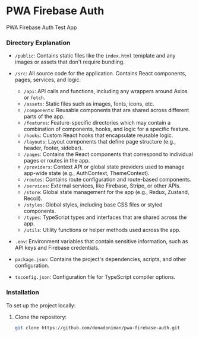 # PWA Firebase Auth
PWA Firebase Auth Test App

### Directory Explanation

- `/public`: Contains static files like the `index.html` template and any images or assets that don't require bundling.
- `/src`: All source code for the application. Contains React components, pages, services, and logic.
  - `/api`: API calls and functions, including any wrappers around Axios or `fetch`.
  - `/assets`: Static files such as images, fonts, icons, etc.
  - `/components`: Reusable components that are shared across different parts of the app.
  - `/features`: Feature-specific directories which may contain a combination of components, hooks, and logic for a specific feature.
  - `/hooks`: Custom React hooks that encapsulate reusable logic.
  - `/layouts`: Layout components that define page structure (e.g., header, footer, sidebar).
  - `/pages`: Contains the React components that correspond to individual pages or routes in the app.
  - `/providers`: Context API or global state providers used to manage app-wide state (e.g., AuthContext, ThemeContext).
  - `/routes`: Contains route configuration and route-based components.
  - `/services`: External services, like Firebase, Stripe, or other APIs.
  - `/store`: Global state management for the app (e.g., Redux, Zustand, Recoil).
  - `/styles`: Global styles, including base CSS files or styled components.
  - `/types`: TypeScript types and interfaces that are shared across the app.
  - `/utils`: Utility functions or helper methods used across the app.
  
- `.env`: Environment variables that contain sensitive information, such as API keys and Firebase credentials.
- `package.json`: Contains the project's dependencies, scripts, and other configuration.
- `tsconfig.json`: Configuration file for TypeScript compiler options.

### Installation

To set up the project locally:

1. Clone the repository:

   ```bash
   git clone https://github.com/donadoniman/pwa-firebase-auth.git
